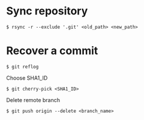 # Sync repository

```
$ rsync -r --exclude '.git' <old_path> <new_path>
```

# Recover a commit

```
$ git reflog
```

Choose SHA1_ID

```
$ git cherry-pick <SHA1_ID>
```

Delete remote branch

```
$ git push origin --delete <branch_name>
```

